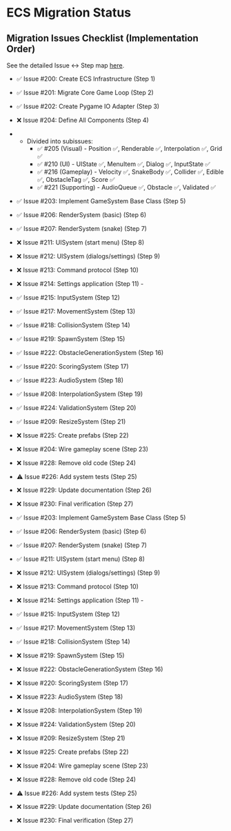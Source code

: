 # ECS Migration Status

## Migration Issues Checklist (Implementation Order)
See the detailed Issue ↔ Step map [here](.cursor/rules/ecs_migration_map.mdc).

- ✅ Issue #200: Create ECS Infrastructure (Step 1) 
- ✅ Issue #201: Migrate Core Game Loop (Step 2) 
- ✅ Issue #202: Create Pygame IO Adapter (Step 3) 
- ❌ Issue #204: Define All Components (Step 4) 
- - Divided into subissues: 
    - ✅ #205 (Visual) - Position ✅, Renderable ✅, Interpolation ✅, Grid ✅ 
    - ✅ #210 (UI) - UIState ✅, MenuItem ✅, Dialog ✅, InputState ✅ 
    - ✅ #216 (Gameplay) - Velocity ✅, SnakeBody ✅, Collider ✅, Edible ✅, ObstacleTag ✅, Score ✅ 
    - ✅ #221 (Supporting) - AudioQueue ✅, Obstacle ✅, Validated ✅ 
  
- ✅ Issue #203: Implement GameSystem Base Class (Step 5) 
- ✅ Issue #206: RenderSystem (basic) (Step 6) 
- ✅ Issue #207: RenderSystem (snake) (Step 7) 
- ❌ Issue #211: UISystem (start menu) (Step 8) 
- ❌ Issue #212: UISystem (dialogs/settings) (Step 9) 
- ❌ Issue #213: Command protocol (Step 10) 
- ❌ Issue #214: Settings application (Step 11) - 
- ✅ Issue #215: InputSystem (Step 12) 
- ✅ Issue #217: MovementSystem (Step 13) 
- ✅ Issue #218: CollisionSystem (Step 14) 
- ✅ Issue #219: SpawnSystem (Step 15) 
- ✅ Issue #222: ObstacleGenerationSystem (Step 16) 
- ✅ Issue #220: ScoringSystem (Step 17) 
- ✅ Issue #223: AudioSystem (Step 18) 
- ✅ Issue #208: InterpolationSystem (Step 19) 
- ✅ Issue #224: ValidationSystem (Step 20) 
- ✅ Issue #209: ResizeSystem (Step 21) 
- ❌ Issue #225: Create prefabs (Step 22) 
- ❌ Issue #204: Wire gameplay scene (Step 23) 
- ❌ Issue #228: Remove old code (Step 24) 
- ⚠️ Issue #226: Add system tests (Step 25) 
- ❌ Issue #229: Update documentation (Step 26) 
- ❌ Issue #230: Final verification (Step 27) 


- ✅ Issue #203: Implement GameSystem Base Class (Step 5)
- ✅ Issue #206: RenderSystem (basic) (Step 6)
- ✅ Issue #207: RenderSystem (snake) (Step 7)
- ✅ Issue #211: UISystem (start menu) (Step 8)
- ❌ Issue #212: UISystem (dialogs/settings) (Step 9)
- ❌ Issue #213: Command protocol (Step 10)
- ❌ Issue #214: Settings application (Step 11) -
- ✅ Issue #215: InputSystem (Step 12)
- ✅ Issue #217: MovementSystem (Step 13)
- ✅ Issue #218: CollisionSystem (Step 14)
- ❌ Issue #219: SpawnSystem (Step 15)
- ❌ Issue #222: ObstacleGenerationSystem (Step 16)
- ❌ Issue #220: ScoringSystem (Step 17)
- ❌ Issue #223: AudioSystem (Step 18)
- ❌ Issue #208: InterpolationSystem (Step 19)
- ❌ Issue #224: ValidationSystem (Step 20)
- ❌ Issue #209: ResizeSystem (Step 21)
- ❌ Issue #225: Create prefabs (Step 22)
- ❌ Issue #204: Wire gameplay scene (Step 23)
- ❌ Issue #228: Remove old code (Step 24)
- ⚠️ Issue #226: Add system tests (Step 25)
- ❌ Issue #229: Update documentation (Step 26)
- ❌ Issue #230: Final verification (Step 27)
